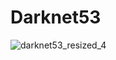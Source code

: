 # Darknet53

![darknet53_resized_4](https://user-images.githubusercontent.com/35001605/53079782-86f3a300-353a-11e9-8522-547b39c60d0c.png)
